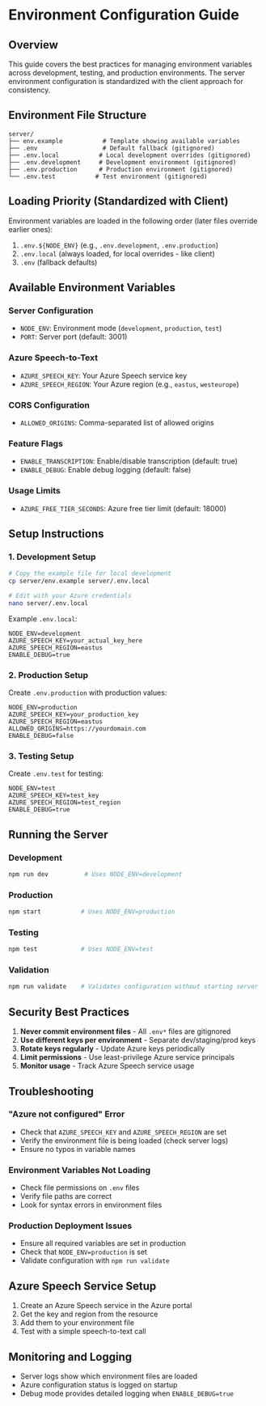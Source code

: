 # Environment Configuration Guide

## Overview

This guide covers the best practices for managing environment variables across development, testing, and production environments. The server environment configuration is standardized with the client approach for consistency.

## Environment File Structure

```
server/
├── env.example           # Template showing available variables
├── .env                  # Default fallback (gitignored)
├── .env.local           # Local development overrides (gitignored)
├── .env.development     # Development environment (gitignored)
├── .env.production      # Production environment (gitignored)
└── .env.test           # Test environment (gitignored)
```

## Loading Priority (Standardized with Client)

Environment variables are loaded in the following order (later files override earlier ones):

1. `.env.${NODE_ENV}` (e.g., `.env.development`, `.env.production`)
2. `.env.local` (always loaded, for local overrides - like client)
3. `.env` (fallback defaults)

## Available Environment Variables

### Server Configuration
- `NODE_ENV`: Environment mode (`development`, `production`, `test`)
- `PORT`: Server port (default: 3001)

### Azure Speech-to-Text
- `AZURE_SPEECH_KEY`: Your Azure Speech service key
- `AZURE_SPEECH_REGION`: Your Azure region (e.g., `eastus`, `westeurope`)

### CORS Configuration
- `ALLOWED_ORIGINS`: Comma-separated list of allowed origins

### Feature Flags
- `ENABLE_TRANSCRIPTION`: Enable/disable transcription (default: true)
- `ENABLE_DEBUG`: Enable debug logging (default: false)

### Usage Limits
- `AZURE_FREE_TIER_SECONDS`: Azure free tier limit (default: 18000)

## Setup Instructions

### 1. Development Setup

```bash
# Copy the example file for local development
cp server/env.example server/.env.local

# Edit with your Azure credentials
nano server/.env.local
```

Example `.env.local`:
```env
NODE_ENV=development
AZURE_SPEECH_KEY=your_actual_key_here
AZURE_SPEECH_REGION=eastus
ENABLE_DEBUG=true
```

### 2. Production Setup

Create `.env.production` with production values:
```env
NODE_ENV=production
AZURE_SPEECH_KEY=your_production_key
AZURE_SPEECH_REGION=eastus
ALLOWED_ORIGINS=https://yourdomain.com
ENABLE_DEBUG=false
```

### 3. Testing Setup

Create `.env.test` for testing:
```env
NODE_ENV=test
AZURE_SPEECH_KEY=test_key
AZURE_SPEECH_REGION=test_region
ENABLE_DEBUG=true
```

## Running the Server

### Development
```bash
npm run dev          # Uses NODE_ENV=development
```

### Production
```bash
npm start           # Uses NODE_ENV=production
```

### Testing
```bash
npm test            # Uses NODE_ENV=test
```

### Validation
```bash
npm run validate    # Validates configuration without starting server
```

## Security Best Practices

1. **Never commit environment files** - All `.env*` files are gitignored
2. **Use different keys per environment** - Separate dev/staging/prod keys
3. **Rotate keys regularly** - Update Azure keys periodically
4. **Limit permissions** - Use least-privilege Azure service principals
5. **Monitor usage** - Track Azure Speech service usage

## Troubleshooting

### "Azure not configured" Error
- Check that `AZURE_SPEECH_KEY` and `AZURE_SPEECH_REGION` are set
- Verify the environment file is being loaded (check server logs)
- Ensure no typos in variable names

### Environment Variables Not Loading
- Check file permissions on `.env` files
- Verify file paths are correct
- Look for syntax errors in environment files

### Production Deployment Issues
- Ensure all required variables are set in production
- Check that `NODE_ENV=production` is set
- Validate configuration with `npm run validate`

## Azure Speech Service Setup

1. Create an Azure Speech service in the Azure portal
2. Get the key and region from the resource
3. Add them to your environment file
4. Test with a simple speech-to-text call

## Monitoring and Logging

- Server logs show which environment files are loaded
- Azure configuration status is logged on startup
- Debug mode provides detailed logging when `ENABLE_DEBUG=true` 